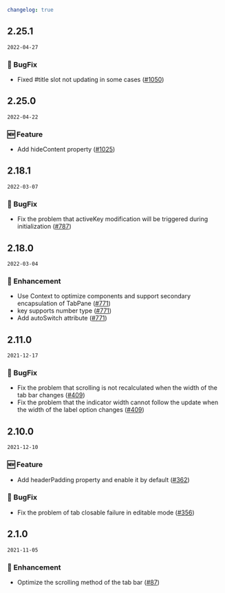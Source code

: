 ```yaml
changelog: true
```

## 2.25.1

`2022-04-27`

### 🐛 BugFix

- Fixed #title slot not updating in some cases ([#1050](https://github.com/arco-design/arco-design-vue/pull/1050))


## 2.25.0

`2022-04-22`

### 🆕 Feature

- Add hideContent property ([#1025](https://github.com/arco-design/arco-design-vue/pull/1025))


## 2.18.1

`2022-03-07`

### 🐛 BugFix

- Fix the problem that activeKey modification will be triggered during initialization ([#787](https://github.com/arco-design/arco-design-vue/pull/787))


## 2.18.0

`2022-03-04`

### 💎 Enhancement

- Use Context to optimize components and support secondary encapsulation of TabPane ([#771](https://github.com/arco-design/arco-design-vue/pull/771))
- key supports number type ([#771](https://github.com/arco-design/arco-design-vue/pull/771))
- Add autoSwitch attribute ([#771](https://github.com/arco-design/arco-design-vue/pull/771))


## 2.11.0

`2021-12-17`

### 🐛 BugFix

- Fix the problem that scrolling is not recalculated when the width of the tab bar changes ([#409](https://github.com/arco-design/arco-design-vue/pull/409))
- Fix the problem that the indicator width cannot follow the update when the width of the label option changes ([#409](https://github.com/arco-design/arco-design-vue/pull/409))


## 2.10.0

`2021-12-10`

### 🆕 Feature

- Add headerPadding property and enable it by default ([#362](https://github.com/arco-design/arco-design-vue/pull/362))

### 🐛 BugFix

- Fix the problem of tab closable failure in editable mode ([#356](https://github.com/arco-design/arco-design-vue/pull/356))


## 2.1.0

`2021-11-05`

### 💎 Enhancement

- Optimize the scrolling method of the tab bar ([#87](https://github.com/arco-design/arco-design-vue/pull/87))

